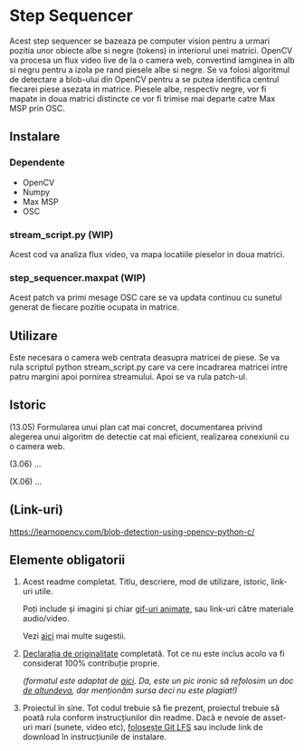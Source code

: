 # Step Sequencer
Acest step sequencer se bazeaza pe computer vision pentru a urmari pozitia unor obiecte albe si negre (tokens) in interiorul unei matrici. OpenCV va procesa un flux video live de la o camera web, convertind iamginea in alb si negru pentru a izola pe rand piesele albe si negre. Se va folosi algoritmul de detectare a blob-ului din OpenCV pentru a se putea identifica centrul fiecarei piese asezata in matrice. Piesele albe, respectiv negre, vor fi mapate in doua matrici distincte ce vor fi trimise mai departe catre Max MSP prin OSC.

## Instalare

### Dependente
- OpenCV
- Numpy
- Max MSP
- OSC

### stream_script.py (WIP)
Acest cod va analiza flux video, va mapa locatiile pieselor in doua matrici.

### step_sequencer.maxpat (WIP)
Acest patch va primi mesage OSC care se va updata continuu cu sunetul generat de fiecare pozitie ocupata in matrice.


## Utilizare
Este necesara o camera web centrata deasupra matricei de piese. Se va rula scriptul python stream_script.py care va cere incadrarea matricei intre patru margini apoi pornirea streamului. Apoi se va rula patch-ul.

## Istoric

(13.05) Formularea unui plan cat mai concret, documentarea privind alegerea unui algoritm de detectie cat mai eficient, realizarea conexiunii cu o camera web.

(3.06) ...

(X.06) ...

## (Link-uri)
https://learnopencv.com/blob-detection-using-opencv-python-c/



## Elemente obligatorii

1. Acest readme completat. Titlu, descriere, mod de utilizare, istoric, link-uri utile.

   Poți include și imagini și chiar [gif-uri animate](https://www.screentogif.com/), sau link-uri către materiale audio/video.
   
   Vezi [aici](https://charlesmartin.com.au/blog/2020/08/09/student-project-repository) mai multe sugestii.

2. [Declarația de originalitate](statement-of-originality.yml) completată. Tot ce nu este inclus acolo va fi considerat 100% contribuție proprie.

    *(formatul este adaptat de [aici](https://gitlab.cecs.anu.edu.au/comp1720/2018/comp1720-2018-major-project/-/blob/master/statement-of-originality.yml). Da, este un pic ironic să refolosim un doc [de altundeva](https://cs.anu.edu.au/courses/comp1720/resources/faq/#how-do-i-fill-out-my-statement-of-originality), dar menționăm sursa deci nu este plagiat!)*

3. Proiectul în sine. Tot codul trebuie să fie prezent, proiectul trebuie să poată rula conform instrucțiunilor din readme. Dacă e nevoie de asset-uri mari (sunete, video etc), [folosește Git LFS](https://git-lfs.github.com/) sau include link de download în instrucțiunile de instalare.

